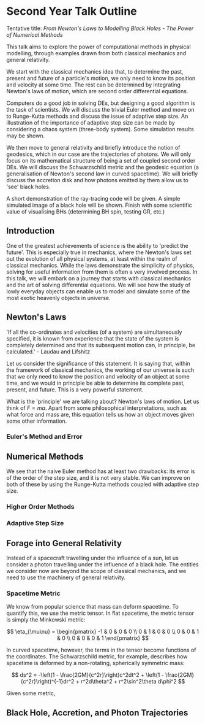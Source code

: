 # Second Year Talk Outline

Tentative title: *From Newton's Laws to Modelling Black Holes - The Power of Numerical Methods*

This talk aims to explore the power of computational methods in physical modelling, through examples drawn from both classical mechanics and general relativity.

We start with the classical mechanics idea that, to determine the past, present and future of a particle's motion, we only need to know its position and velocity at some time. The rest can be determined by integrating Newton's laws of motion, which are second order differential equations.

Computers do a good job in solving DEs, but designing a good algorithm is the task of scientists. We will discuss the trivial Euler method and move on to Runge-Kutta methods and discuss the issue of adaptive step size. An illustration of the importance of adaptive step size can be made by considering a chaos system (three-body system). Some simulation results may be shown.

We then move to general relativity and briefly introduce the notion of geodesics, which in our case are the trajectories of photons. We will only focus on its mathematical structure of being a set of coupled second order DEs. We will discuss the Schwarzschild metric and the geodesic equation (a generalisation of Newton's second law in curved spacetime). We will briefly discuss the accretion disk and how photons emitted by them allow us to 'see' black holes.

A short demonstration of the ray-tracing code will be given. A simple simulated image of a black hole will be shown. Finish with some scientific value of visualising BHs (determining BH spin, testing GR, etc.)

## Introduction

One of the greatest achievements of science is the ability to 'predict the future'. This is especially true in mechanics, where the Newton's laws set out the evolution of all physical systems, at least within the realm of classical mechanics. While the laws demonstrate the simplicity of physics, solving for useful information from them is often a very involved process. In this talk, we will embark on a journey that starts with classical mechanics and the art of solving differential equations. We will see how the study of lowly everyday objects can enable us to model and simulate some of the most exotic heavenly objects in universe.

## Newton's Laws

'If all the co-ordinates and velocities (of a system) are simultaneously specified, it is known from experience that the state of the system is completely determined and that its subsequent motion can, in principle, be calculated.' - Laudau and Lifshitz

Let us consider the significance of this statement. It is saying that, within the framework of classical mechanics, the working of our universe is such that we only need to know the position and velocity of an object at some time, and we would in principle be able to determine its complete past, present, and future. This is a very powerful statement.

What is the 'principle' we are talking about? Newton's laws of motion. Let us think of $F = ma$. Apart from some philosophical interpretations, such as what force and mass are, this equation tells us how an object moves given some other information.

### Euler's Method and Error

## Numerical Methods

We see that the naive Euler method has at least two drawbacks: its error is of the order of the step size, and it is not very stable. We can improve on both of these by using the Runge-Kutta methods coupled with adaptive step size.

### Higher Order Methods

### Adaptive Step Size

## Forage into General Relativity

Instead of a spacecraft travelling under the influence of a sun, let us consider a photon travelling under the influence of a black hole. The entities we consider now are beyond the scope of classical mechanics, and we need to use the machinery of general relativity.

### Spacetime Metric

We know from popular science that mass can deform spacetime. To quantify this, we use the metric tensor. In flat spacetime, the metric tensor is simply the Minkowski metric:

$$
\eta_{\mu\nu} = \begin{pmatrix} -1 & 0 & 0 & 0 \\ 0 & 1 & 0 & 0 \\ 0 & 0 & 1 & 0 \\ 0 & 0 & 0 & 1 \end{pmatrix}
$$

In curved spacetime, however, the terms in the tensor become functions of the coordinates. The Schwarzschild metric, for example, describes how spacetime is deformed by a non-rotating, spherically symmetric mass:

$$
ds^2 = -\left(1 - \frac{2GM}{c^2r}\right)c^2dt^2 + \left(1 - \frac{2GM}{c^2r}\right)^{-1}dr^2 + r^2d\theta^2 + r^2\sin^2\theta d\phi^2
$$

Given some metric,

## Black Hole, Accretion, and Photon Trajectories
